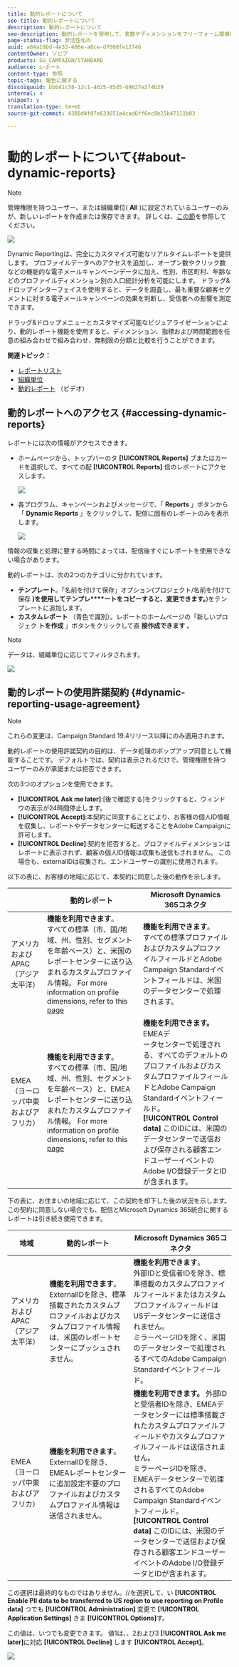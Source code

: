 ```yaml
---
title: 動的レポートについて
seo-title: 動的レポートについて
description: 動的レポートについて
seo-description: 動的レポートを使用して、変数やディメンションをフリーフォーム環境にドラッグ&ドロップし、キャンペーンの成功を分析します。
page-status-flag: 非活性化の
uuid: a84a18bd-4e33-466e-a6ce-d7008fe12746
contentOwner: ソビア
products: SG_CAMPAIGN/STANDARD
audience: レポート
content-type: 参照
topic-tags: 報告に関する
discoiquuid: bbb41c38-12c1-4625-85d5-69627e2f4b39
internal: n
snippet: y
translation-type: tm+mt
source-git-commit: 4388d4f07e633651a4cad6ff6ec8b25b47111b83

---
```



# 動的レポートについて{#about-dynamic-reports}

>[!NOTE]
>
>管理権限を持つユーザー、または組織単位( **All** )に設定されているユーザーのみが、新しいレポートを作成または保存できます。 詳しくは、[この節](../../administration/using/users-management.md)を参照してください。

![](assets/dynamic_report_intro.png)

Dynamic Reportingは、完全にカスタマイズ可能なリアルタイムレポートを提供します。 プロファイルデータへのアクセスを追加し、オープン数やクリック数などの機能的な電子メールキャンペーンデータに加え、性別、市区町村、年齢などのプロファイルディメンション別の人口統計分析を可能にします。 ドラッグ&amp;ドロップインターフェイスを使用すると、データを調査し、最も重要な顧客セグメントに対する電子メールキャンペーンの効果を判断し、受信者への影響を測定できます。

ドラッグ&amp;ドロップメニューとカスタマイズ可能なビジュアライゼーションにより、動的レポート機能を使用すると、ディメンション、指標および時間範囲を任意の組み合わせで組み合わせ、無制限の分類と比較を行うことができます。


**関連トピック：**

* [レポートリスト](../../reporting/using/defining-the-report-period.md)
* [組織単位](../../administration/using/organizational-units.md)
* [動的レポート](https://helpx.adobe.com/campaign/kt/acs/using/acs-creating-a-dynamic-report-feature-video-use.html) （ビデオ）

## 動的レポートへのアクセス {#accessing-dynamic-reports}

レポートには次の情報がアクセスできます。

* ホームページから、トップバーのタ **[!UICONTROL Reports]** ブまたはカードを選択して、すべての配 **[!UICONTROL Reports]** 信のレポートにアクセスします。

   ![](assets/campaign_reports_access.png)

* 各プログラム、キャンペーンおよびメッセージで、「 **Reports** 」ボタンから「 **Dynamic Reports** 」をクリックして、配信に固有のレポートのみを表示します。

   ![](assets/campaign_reports_description.png)

情報の収集と処理に要する時間によっては、配信後すぐにレポートを使用できない場合があります。

動的レポートは、次の2つのカテゴリに分かれています。

* **テンプレート**。「名前を付けて保存」オプション(プロジェクト/名前を付けて保存 **)を使用してテンプレ****ートをコピーすると、変更できます。**)をテンプレートに追加します。
* **カスタムレポート** （青色で識別）。レポートのホームページの「新しいプロジェク **トを作成** 」ボタンをクリックして直 **接作成できます** 。

>[!NOTE]
>
>データは、組織単位に応じてフィルタされます。

![](assets/dynamic_report_overview.png)

## 動的レポートの使用許諾契約 {#dynamic-reporting-usage-agreement}

>[!NOTE]
>
>これらの変更は、Campaign Standard 19.4リリース以降にのみ適用されます。

動的レポートの使用許諾契約の目的は、データ処理のポップアップ同意として機能することです。 デフォルトでは、契約は表示されるだけで、管理権限を持つユーザーのみが承諾または拒否できます。

次の3つのオプションを使用できます。

* **[!UICONTROL Ask me later]**:[後で確認する]をクリックすると、ウィンドウの表示が24時間停止します。
* **[!UICONTROL Accept]**:本契約に同意することにより、お客様の個人ID情報を収集し、レポートやデータセンターに転送することをAdobe Campaignに許可します。
* **[!UICONTROL Decline]**:契約を拒否すると、プロファイルディメンションはレポートに表示されず、顧客の個人ID情報は収集も送信もされません。 この場合も、externalIDは収集され、エンドユーザーの識別に使用されます。

以下の表に、お客様の地域に応じて、本契約に同意した後の動作を示します。

|  | 動的レポート | Microsoft Dynamics 365コネクタ |
|---|---|---|
| アメリカおよびAPAC（アジア太平洋） | **機能を利用できます**。 <br>すべての標準（市、国/地域、州、性別、セグメントを年齢ベース）と、米国のレポートセンターに送り込まれるカスタムプロファイル情報。 For more information on profile dimensions, refer to this [page](../../reporting/using/list-of-components-.md) | **機能を利用できます**。 <br>すべての標準プロファイルおよびカスタムプロファイルフィールドとAdobe Campaign Standardイベントフィールドは、米国のデータセンターで処理されます。 |
| EMEA（ヨーロッパ中東およびアフリカ） | **機能を利用できます**。 <br>すべての標準（市、国/地域、州、性別、セグメントを年齢ベース）と、EMEAレポートセンターに送り込まれたカスタムプロファイル情報。 For more information on profile dimensions, refer to this [page](../../reporting/using/list-of-components-.md) | **機能を利用できます。** EMEAデ <br>ータセンターで処理される、すべてのデフォルトのプロファイルおよびカスタムプロファイルフィールドとAdobe Campaign Standardイベントフィールド。 <br>**[!UICONTROL Control data]** このIDには、米国のデータセンターで送信および保存される顧客エンドユーザーイベントのAdobe I/O登録データとIDが含まれます。 |

下の表に、お住まいの地域に応じて、この契約を却下した後の状況を示します。 この契約に同意しない場合でも、配信とMicrosoft Dynamics 365統合に関するレポートは引き続き使用できます。

| 地域 | 動的レポート | Microsoft Dynamics 365コネクタ |
|---|---|---|
| アメリカおよびAPAC（アジア太平洋） | **機能を利用できます**。 <br> ExternalIDを除き、標準搭載されたカスタムプロファイルおよびカスタムプロファイル情報は、米国のレポートセンターにプッシュされません。 | **機能を利用できます**。 <br>外部IDと受信者IDを除き、標準搭載のカスタムプロファイルフィールドまたはカスタムプロファイルフィールドはUSデータセンターに送信されません。 <br>ミラーページIDを除く、米国のデータセンターで処理されるすべてのAdobe Campaign Standardイベントフィールド。 |
| EMEA（ヨーロッパ中東およびアフリカ） | **機能を利用できます**。 <br>ExternalIDを除き、EMEAレポートセンターに追加設定不要のプロファイルおよびカスタムプロファイル情報は送信されません。 | **機能を利用できます。** 外部ID <br>と受信者IDを除き、EMEAデータセンターには標準搭載されたカスタムプロファイルフィールドやカスタムプロファイルフィールドは送信されません。 <br>ミラーページIDを除き、EMEAデータセンターで処理されるすべてのAdobe Campaign Standardイベントフィールド。  <br>**[!UICONTROL Control data]** このIDには、米国のデータセンターで送信および保存される顧客エンドユーザーイベントのAdobe I/O登録データとIDが含まれます。 |

この選択は最終的なものではありません。//を選択して、い **[!UICONTROL Enable PII data to be transferred to US region to use reporting on Profile data]** つでも **[!UICONTROL Administration]** 変更で **[!UICONTROL Application Settings]** きま **[!UICONTROL Options]**&#x200B;す。

この値は、いつでも変更できます。 値1は、、2および3 **[!UICONTROL Ask me later]**&#x200B;に対応 **[!UICONTROL Decline]** します **[!UICONTROL Accept]**。

![](assets/pii_window_2.png)
